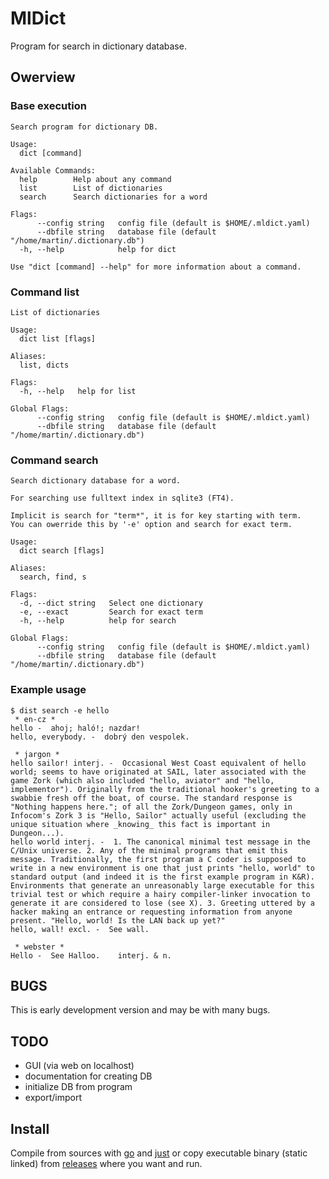 # MlDict
Program for search in dictionary database.

## Owerview

### Base execution

```
Search program for dictionary DB.

Usage:
  dict [command]

Available Commands:
  help        Help about any command
  list        List of dictionaries
  search      Search dictionaries for a word

Flags:
      --config string   config file (default is $HOME/.mldict.yaml)
      --dbfile string   database file (default "/home/martin/.dictionary.db")
  -h, --help            help for dict

Use "dict [command] --help" for more information about a command.
```

### Command list

```
List of dictionaries

Usage:
  dict list [flags]

Aliases:
  list, dicts

Flags:
  -h, --help   help for list

Global Flags:
      --config string   config file (default is $HOME/.mldict.yaml)
      --dbfile string   database file (default "/home/martin/.dictionary.db")
```

### Command search

```
Search dictionary database for a word. 

For searching use fulltext index in sqlite3 (FT4). 

Implicit is search for "term*", it is for key starting with term. 
You can owerride this by '-e' option and search for exact term.

Usage:
  dict search [flags]

Aliases:
  search, find, s

Flags:
  -d, --dict string   Select one dictionary
  -e, --exact         Search for exact term
  -h, --help          help for search

Global Flags:
      --config string   config file (default is $HOME/.mldict.yaml)
      --dbfile string   database file (default "/home/martin/.dictionary.db")
```

### Example usage

```
$ dist search -e hello
 * en-cz * 
hello -  ahoj; haló!; nazdar!
hello, everybody. -  dobrý den vespolek.

 * jargon * 
hello sailor! interj. -  Occasional West Coast equivalent of hello world; seems to have originated at SAIL, later associated with the game Zork (which also included "hello, aviator" and "hello, implementor"). Originally from the traditional hooker's greeting to a swabbie fresh off the boat, of course. The standard response is "Nothing happens here."; of all the Zork/Dungeon games, only in Infocom's Zork 3 is "Hello, Sailor" actually useful (excluding the unique situation where _knowing_ this fact is important in Dungeon...). 
hello world interj. -  1. The canonical minimal test message in the C/Unix universe. 2. Any of the minimal programs that emit this message. Traditionally, the first program a C coder is supposed to write in a new environment is one that just prints "hello, world" to standard output (and indeed it is the first example program in K&R). Environments that generate an unreasonably large executable for this trivial test or which require a hairy compiler-linker invocation to generate it are considered to lose (see X). 3. Greeting uttered by a hacker making an entrance or requesting information from anyone present. "Hello, world! Is the LAN back up yet?" 
hello, wall! excl. -  See wall. 

 * webster * 
Hello -  See Halloo.	interj. & n.

```

## BUGS

This is early development version and may be with many bugs.

## TODO

- GUI (via web on localhost)
- documentation for creating DB
- initialize DB from program
- export/import 

## Install

Compile from sources with [go](https://golang.org/) and [just](https://github.com/casey/just)
or copy executable binary (static linked) from [releases](https://github.com/martinlebeda/mldict/releases) where you want and run.